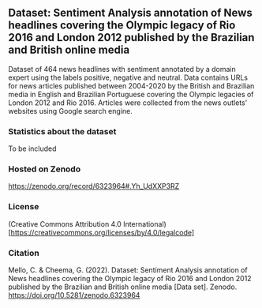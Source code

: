 ## Dataset: Sentiment Analysis annotation of News headlines covering the Olympic legacy of Rio 2016 and London 2012 published by the Brazilian and British online media
Dataset of 464 news headlines with sentiment annotated by a domain expert using the labels positive, negative and neutral. Data contains URLs for news articles published between 2004-2020 by the British and Brazilian media in English and Brazilian Portuguese covering the Olympic legacies of London 2012 and Rio 2016. Articles were collected from the news outlets’ websites using Google search engine.

### Statistics about the dataset
To be included

### Hosted on Zenodo
https://zenodo.org/record/6323964#.Yh_UdXXP3RZ

### License
(Creative Commons Attribution 4.0 International)[https://creativecommons.org/licenses/by/4.0/legalcode]

### Citation
Mello, C. & Cheema, G. (2022). Dataset: Sentiment Analysis annotation of News headlines covering the Olympic legacy of Rio 2016 and London 2012 published by the Brazilian and British online media [Data set]. Zenodo. https://doi.org/10.5281/zenodo.6323964


